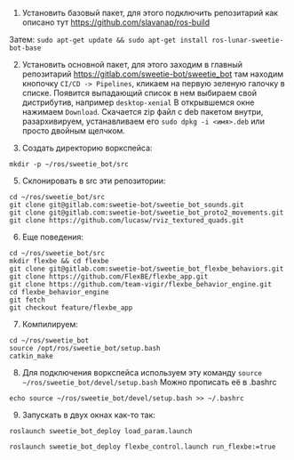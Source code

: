 1) Установить базовый пакет, для этого подключить репозитарий как описано тут https://github.com/slavanap/ros-build

Затем: `sudo apt-get update && sudo apt-get install ros-lunar-sweetie-bot-base`

2) Установить основной пакет, для этого заходим в главный репозитарий https://gitlab.com/sweetie-bot/sweetie_bot там находим кнопочку `CI/CD -> Pipelines`, кликаем на первую зеленую галочку в списке. Появится выпадающий список в нем выбираем свой дистрибутив, например `desktop-xenial` В открывшемся окне нажимаем `Download`. Скачается zip файл с deb пакетом внутри, разархивируем, устанавливаем его `sudo dpkg -i <имя>.deb` или просто двойным щелчком.

4) Создать директорию воркспейса:

`mkdir -p ~/ros/sweetie_bot/src`

5) Склонировать в src эти репозитории:

```
cd ~/ros/sweetie_bot/src
git clone git@gitlab.com:sweetie-bot/sweetie_bot_sounds.git
git clone git@gitlab.com:sweetie-bot/sweetie_bot_proto2_movements.git
git clone https://github.com/lucasw/rviz_textured_quads.git
```

6) Еще поведения:

```
cd ~/ros/sweetie_bot/src
mkdir flexbe && cd flexbe
git clone git@gitlab.com:sweetie-bot/sweetie_bot_flexbe_behaviors.git
git clone https://github.com/FlexBE/flexbe_app.git
git clone https://github.com/team-vigir/flexbe_behavior_engine.git
cd flexbe_behavior_engine
git fetch
git checkout feature/flexbe_app
```

7) Компилируем:

```
cd ~/ros/sweetie_bot
source /opt/ros/sweetie_bot/setup.bash
catkin_make
```

8) Для подключения воркспейса используем эту команду `source ~/ros/sweetie_bot/devel/setup.bash`
Можно прописать её в .bashrc 

`echo source ~/ros/sweetie_bot/devel/setup.bash >> ~/.bashrc`

9) Запускать в двух окнах как-то так:

`roslaunch sweetie_bot_deploy load_param.launch`

`roslaunch sweetie_bot_deploy flexbe_control.launch run_flexbe:=true`
